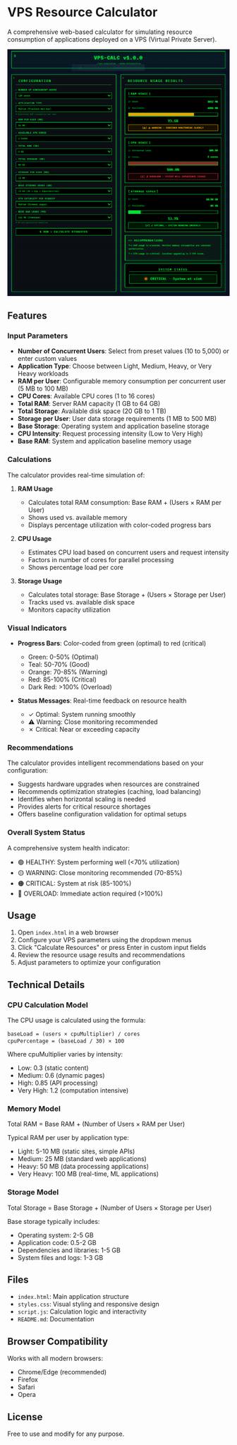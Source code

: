 # VPS Resource Calculator

A comprehensive web-based calculator for simulating resource consumption of applications deployed on a VPS (Virtual Private Server).

![screenshot](https://github.com/santiagopaniaguam/vps-resources-calculator/blob/main/UI%20Picture%20VPS%20Resource%20Calc.PNG)

## Features

### Input Parameters

- **Number of Concurrent Users**: Select from preset values (10 to 5,000) or enter custom values
- **Application Type**: Choose between Light, Medium, Heavy, or Very Heavy workloads
- **RAM per User**: Configurable memory consumption per concurrent user (5 MB to 100 MB)
- **CPU Cores**: Available CPU cores (1 to 16 cores)
- **Total RAM**: Server RAM capacity (1 GB to 64 GB)
- **Total Storage**: Available disk space (20 GB to 1 TB)
- **Storage per User**: User data storage requirements (1 MB to 500 MB)
- **Base Storage**: Operating system and application baseline storage
- **CPU Intensity**: Request processing intensity (Low to Very High)
- **Base RAM**: System and application baseline memory usage

### Calculations

The calculator provides real-time simulation of:

1. **RAM Usage**
   - Calculates total RAM consumption: Base RAM + (Users × RAM per User)
   - Shows used vs. available memory
   - Displays percentage utilization with color-coded progress bars

2. **CPU Usage**
   - Estimates CPU load based on concurrent users and request intensity
   - Factors in number of cores for parallel processing
   - Shows percentage load per core

3. **Storage Usage**
   - Calculates total storage: Base Storage + (Users × Storage per User)
   - Tracks used vs. available disk space
   - Monitors capacity utilization

### Visual Indicators

- **Progress Bars**: Color-coded from green (optimal) to red (critical)
  - Green: 0-50% (Optimal)
  - Teal: 50-70% (Good)
  - Orange: 70-85% (Warning)
  - Red: 85-100% (Critical)
  - Dark Red: >100% (Overload)

- **Status Messages**: Real-time feedback on resource health
  - ✓ Optimal: System running smoothly
  - ⚠ Warning: Close monitoring recommended
  - ✗ Critical: Near or exceeding capacity

### Recommendations

The calculator provides intelligent recommendations based on your configuration:

- Suggests hardware upgrades when resources are constrained
- Recommends optimization strategies (caching, load balancing)
- Identifies when horizontal scaling is needed
- Provides alerts for critical resource shortages
- Offers baseline configuration validation for optimal setups

### Overall System Status

A comprehensive system health indicator:
- 🟢 HEALTHY: System performing well (<70% utilization)
- 🟡 WARNING: Close monitoring recommended (70-85%)
- 🟠 CRITICAL: System at risk (85-100%)
- 🔴 OVERLOAD: Immediate action required (>100%)

## Usage

1. Open `index.html` in a web browser
2. Configure your VPS parameters using the dropdown menus
3. Click "Calculate Resources" or press Enter in custom input fields
4. Review the resource usage results and recommendations
5. Adjust parameters to optimize your configuration

## Technical Details

### CPU Calculation Model

The CPU usage is calculated using the formula:
```
baseLoad = (users × cpuMultiplier) / cores
cpuPercentage = (baseLoad / 30) × 100
```

Where cpuMultiplier varies by intensity:
- Low: 0.3 (static content)
- Medium: 0.6 (dynamic pages)
- High: 0.85 (API processing)
- Very High: 1.2 (computation intensive)

### Memory Model

Total RAM = Base RAM + (Number of Users × RAM per User)

Typical RAM per user by application type:
- Light: 5-10 MB (static sites, simple APIs)
- Medium: 25 MB (standard web applications)
- Heavy: 50 MB (data processing applications)
- Very Heavy: 100 MB (real-time, ML applications)

### Storage Model

Total Storage = Base Storage + (Number of Users × Storage per User)

Base storage typically includes:
- Operating system: 2-5 GB
- Application code: 0.5-2 GB
- Dependencies and libraries: 1-5 GB
- System files and logs: 1-3 GB

## Files

- `index.html`: Main application structure
- `styles.css`: Visual styling and responsive design
- `script.js`: Calculation logic and interactivity
- `README.md`: Documentation

## Browser Compatibility

Works with all modern browsers:
- Chrome/Edge (recommended)
- Firefox
- Safari
- Opera

## License

Free to use and modify for any purpose.
